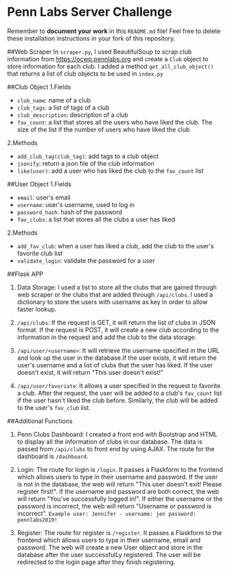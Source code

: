 # Penn Labs Server Challenge
Remember to **document your work** in this `README.md` file! Feel free to delete these installation instructions in your fork of this repository.

##Web Scraper
In `scraper.py`, I used BeautifulSoup to scrap club information from https://ocwp.pennlabs.org and create a `Club` object 
to store information for each club. I added a method `get_all_club_object()` that returns a list of club objects to be used in `index.py`

##Club Object
1.Fields
* `club_name`: name of a club 
* `club_tags`: a list of tags of a club
* `club_description`: description of a club
* `fav_count`: a list that stores all the users who have liked the club. The size of the list if the number of users who have liked the club

2.Methods
* `add_club_tag(club_tag)`: add tags to a club object
* `jsonify`: return a json file of the club information
* `like(user)`: add a user who has liked the club to the `fav_count` list

##User Object
1.Fields
* `email`: user's email 
* `username`: user's username, used to log in
* `password_hash`: hash of the password
* `fav_clubs`: a list that stores all the clubs a user has liked

2.Methods
* `add_fav_club`: when a user has liked a club, add the club to the user's favorite club list
* `validate_login`: validate the password for a user

##Flask APP
1. Data Storage: I used a list to store all the clubs that are gained through web scraper or the clubs that are added through `/api/clubs`. 
I used a dictionary to store the users with username as key in order to allow faster lookup.

2. `/api/clubs`: If the request is GET, it will return the list of clubs in JSON format. If the request is POST, it will create a new club
according to the information in the request and add the club to the data storage. 

3. `/api/user/<username>`: It will retrieve the username specified in the URL and look up the user in the database.If the user 
exists, it will return the user's username and a list of clubs that the user has liked. If the user doesn't exist, it will return "This user doesn't exist!"

4. `/api/user/favoriate`: It allows a user specified in the request to favorite a club. After the request, the user will be added to a club's `fav_count` 
list if the user hasn't liked the club before. Similarly, the club will be added to the user's `fav_club` list.

##Additional Functions
1. Penn Clubs Dashboard: I created a front end with Bootstrap and HTML to display all the information of clubs in our database. The data is passed from `/api/clubs` to front end by using AJAX. 
The route for the dashboard is `/dashboard`.

1. Login: The route for login is `/login`. It passes a Flaskform to the frontend which allows users to type in their username and password.
If the user is not in the database, the web will return "This user doesn't exit! Please register first!". If the username and password are both correct,
the web will return "You've successfully logged in!". If either the username or the password is incorrect,
the web will return "Username or password is incorrect".
`Example user: Jennifer - username: jen password: pennlabs2019!`

2. Register: The route for register is `/register`. It passes a Flaskform to the frontend which allows users to type in their username, email and password. The web will create a new User object and store in 
the database after the user successfulLy registered. The user will be redirected to the login page after they finish registering.




